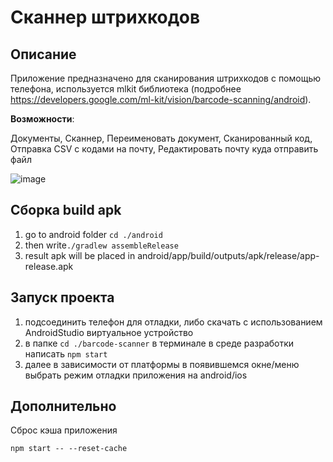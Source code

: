 # Сканнер штрихкодов

## Описание

Приложение предназначено для сканирования штрихкодов с помощью телефона, используется mlkit библиотека (подробнее https://developers.google.com/ml-kit/vision/barcode-scanning/android).

**Возможности**:

Документы, Сканнер, Переименовать документ, Сканированный код, Отправка CSV с кодами на почту, Редактировать почту куда отправить файл

![image](https://github.com/TasyaKh/bacrode-csanner/assets/91024491/74fbf854-66a2-4446-a5a5-e0fac42e2ec3)

## Сборка build apk

1)  go to android folder ```cd ./android```
2)  then write```./gradlew assembleRelease```
3) result apk will be placed in android/app/build/outputs/apk/release/app-release.apk

## Запуск проекта

1) подсоединить телефон для отладки, либо скачать с использованием AndroidStudio виртуальное устройство
2) в папке ```cd ./barcode-scanner``` в терминале в среде разработки написать ```npm start```
3) далее в зависимости от платформы в появившемся окне/меню выбрать режим отладки приложения на android/ios

## Дополнительно

Сброс кэша приложения

```npm start -- --reset-cache```







